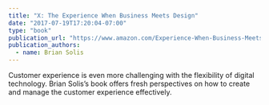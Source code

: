```yaml
---
title: "X: The Experience When Business Meets Design"
date: "2017-07-19T17:20:04-07:00"
type: "book"
publication_url: "https://www.amazon.com/Experience-When-Business-Meets-Design/dp/1118456548/ref=sr_1_1/132-0893104-6154943?s=books&ie=UTF8&qid=1500487179&sr=1-1&keywords=X:+when+experience+meets+design"
publication_authors:
  - name: Brian Solis
---
```

Customer experience is even more challenging with the flexibility of digital technology. Brian Solis’s book offers fresh perspectives on how to create and manage the customer experience effectively.
